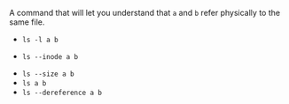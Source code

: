 A command that will let you understand that `a` and `b` refer physically to the same file.

* `ls -l a b`
+ `ls --inode a b`
* `ls --size a b`
* `ls a b`
* `ls --dereference a b`

